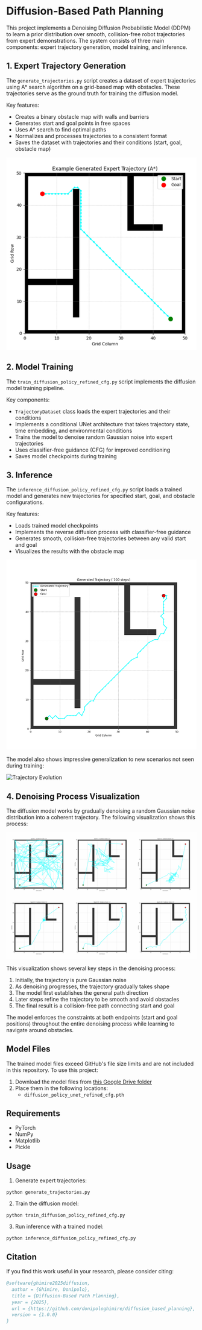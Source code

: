# Diffusion-Based Path Planning

This project implements a Denoising Diffusion Probabilistic Model (DDPM) to learn a prior distribution over smooth, collision-free robot trajectories from expert demonstrations. The system consists of three main components: expert trajectory generation, model training, and inference.

## 1. Expert Trajectory Generation

The `generate_trajectories.py` script creates a dataset of expert trajectories using A* search algorithm on a grid-based map with obstacles. These trajectories serve as the ground truth for training the diffusion model.

Key features:
- Creates a binary obstacle map with walls and barriers
- Generates start and goal points in free spaces
- Uses A* search to find optimal paths
- Normalizes and processes trajectories to a consistent format
- Saves the dataset with trajectories and their conditions (start, goal, obstacle map)

![Expert Trajectory Example](figures/expert_trajectory.png)

## 2. Model Training

The `train_diffusion_policy_refined_cfg.py` script implements the diffusion model training pipeline. 

Key components:
- `TrajectoryDataset` class loads the expert trajectories and their conditions
- Implements a conditional UNet architecture that takes trajectory state, time embedding, and environmental conditions
- Trains the model to denoise random Gaussian noise into expert trajectories
- Uses classifier-free guidance (CFG) for improved conditioning
- Saves model checkpoints during training

## 3. Inference

The `inference_diffusion_policy_refined_cfg.py` script loads a trained model and generates new trajectories for specified start, goal, and obstacle configurations.

Key features:
- Loads trained model checkpoints
- Implements the reverse diffusion process with classifier-free guidance
- Generates smooth, collision-free trajectories between any valid start and goal
- Visualizes the results with the obstacle map

![Best Generated Trajectory](figures/best_generated_trajectory.png)

The model also shows impressive generalization to new scenarios not seen during training:

![Trajectory Evolution](figures/trajectory_evolution_best.png)

## 4. Denoising Process Visualization

The diffusion model works by gradually denoising a random Gaussian noise distribution into a coherent trajectory. The following visualization shows this process:

![Denoising Process](figures/combined_final_selected_frames.png)

This visualization shows several key steps in the denoising process:
1. Initially, the trajectory is pure Gaussian noise
2. As denoising progresses, the trajectory gradually takes shape
3. The model first establishes the general path direction
4. Later steps refine the trajectory to be smooth and avoid obstacles
5. The final result is a collision-free path connecting start and goal

The model enforces the constraints at both endpoints (start and goal positions) throughout the entire denoising process while learning to navigate around obstacles.

## Model Files

The trained model files exceed GitHub's file size limits and are not included in this repository. To use this project:

1. Download the model files from [this Google Drive folder](https://drive.google.com/drive/folders/1TqqesEUCl98pXbLvBY5s6jEBNImMX1mc?usp=sharing)
2. Place them in the following locations:
   - `diffusion_policy_unet_refined_cfg.pth`


## Requirements
- PyTorch
- NumPy
- Matplotlib
- Pickle

## Usage

1. Generate expert trajectories:
```
python generate_trajectories.py
```

2. Train the diffusion model:
```
python train_diffusion_policy_refined_cfg.py
```

3. Run inference with a trained model:
```
python inference_diffusion_policy_refined_cfg.py
```


## Citation

If you find this work useful in your research, please consider citing:

```bibtex
@software{ghimire2025diffusion,
  author = {Ghimire, Donipolo},
  title = {Diffusion-Based Path Planning},
  year = {2025},
  url = {https://github.com/donipologhimire/diffusion_based_planning},
  version = {1.0.0}
}